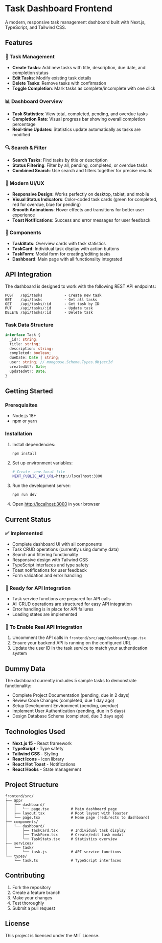 # Task Dashboard Frontend

A modern, responsive task management dashboard built with Next.js, TypeScript, and Tailwind CSS.

## Features

### 🎯 Task Management
- **Create Tasks**: Add new tasks with title, description, due date, and completion status
- **Edit Tasks**: Modify existing task details
- **Delete Tasks**: Remove tasks with confirmation
- **Toggle Completion**: Mark tasks as complete/incomplete with one click

### 📊 Dashboard Overview
- **Task Statistics**: View total, completed, pending, and overdue tasks
- **Completion Rate**: Visual progress bar showing overall completion percentage
- **Real-time Updates**: Statistics update automatically as tasks are modified

### 🔍 Search & Filter
- **Search Tasks**: Find tasks by title or description
- **Status Filtering**: Filter by all, pending, completed, or overdue tasks
- **Combined Search**: Use search and filters together for precise results

### 🎨 Modern UI/UX
- **Responsive Design**: Works perfectly on desktop, tablet, and mobile
- **Visual Status Indicators**: Color-coded task cards (green for completed, red for overdue, blue for pending)
- **Smooth Animations**: Hover effects and transitions for better user experience
- **Toast Notifications**: Success and error messages for user feedback

### 📱 Components
- **TaskStats**: Overview cards with task statistics
- **TaskCard**: Individual task display with action buttons
- **TaskForm**: Modal form for creating/editing tasks
- **Dashboard**: Main page with all functionality integrated

## API Integration

The dashboard is designed to work with the following REST API endpoints:

```
POST   /api/tasks          - Create new task
GET    /api/tasks          - Get all tasks
GET    /api/tasks/:id      - Get task by ID
PUT    /api/tasks/:id      - Update task
DELETE /api/tasks/:id      - Delete task
```

### Task Data Structure
```typescript
interface Task {
  _id?: string;
  title: string;
  description: string;
  completed: boolean;
  dueDate: Date | string;
  user: string; // mongoose.Schema.Types.ObjectId
  createdAt?: Date;
  updatedAt?: Date;
}
```

## Getting Started

### Prerequisites
- Node.js 18+ 
- npm or yarn

### Installation
1. Install dependencies:
   ```bash
   npm install
   ```

2. Set up environment variables:
   ```bash
   # Create .env.local file
   NEXT_PUBLIC_API_URL=http://localhost:3000
   ```

3. Run the development server:
   ```bash
   npm run dev
   ```

4. Open [http://localhost:3000](http://localhost:3000) in your browser

## Current Status

### ✅ Implemented
- Complete dashboard UI with all components
- Task CRUD operations (currently using dummy data)
- Search and filtering functionality
- Responsive design with Tailwind CSS
- TypeScript interfaces and type safety
- Toast notifications for user feedback
- Form validation and error handling

### 🔄 Ready for API Integration
- Task service functions are prepared for API calls
- All CRUD operations are structured for easy API integration
- Error handling is in place for API failures
- Loading states are implemented

### 📝 To Enable Real API Integration
1. Uncomment the API calls in `frontend/src/app/dashboard/page.tsx`
2. Ensure your backend API is running on the configured URL
3. Update the user ID in the task service to match your authentication system

## Dummy Data

The dashboard currently includes 5 sample tasks to demonstrate functionality:
- Complete Project Documentation (pending, due in 2 days)
- Review Code Changes (completed, due 1 day ago)
- Setup Development Environment (pending, overdue)
- Implement User Authentication (pending, due in 5 days)
- Design Database Schema (completed, due 3 days ago)

## Technologies Used

- **Next.js 15** - React framework
- **TypeScript** - Type safety
- **Tailwind CSS** - Styling
- **React Icons** - Icon library
- **React Hot Toast** - Notifications
- **React Hooks** - State management

## Project Structure

```
frontend/src/
├── app/
│   ├── dashboard/
│   │   └── page.tsx          # Main dashboard page
│   ├── layout.tsx            # Root layout with Toaster
│   └── page.tsx              # Home page (redirects to dashboard)
├── components/
│   └── dashboard/
│       ├── TaskCard.tsx      # Individual task display
│       ├── TaskForm.tsx      # Create/edit task modal
│       └── TaskStats.tsx     # Statistics overview
├── services/
│   └── task/
│       └── task.js           # API service functions
└── types/
    └── task.ts               # TypeScript interfaces
```

## Contributing

1. Fork the repository
2. Create a feature branch
3. Make your changes
4. Test thoroughly
5. Submit a pull request

## License

This project is licensed under the MIT License.
